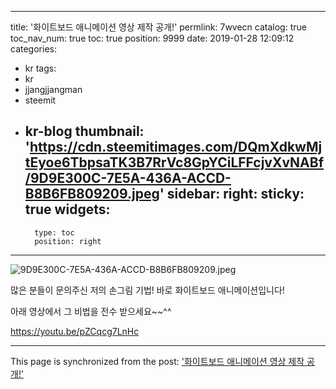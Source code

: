 
---
title: '화이트보드 애니메이션 영상 제작 공개!'
permlink: 7wvecn
catalog: true
toc_nav_num: true
toc: true
position: 9999
date: 2019-01-28 12:09:12
categories:
- kr
tags:
- kr
- jjangjjangman
- steemit
- kr-blog
thumbnail: 'https://cdn.steemitimages.com/DQmXdkwMjtEyoe6TbpsaTK3B7RrVc8GpYCiLFFcjvXvNABf/9D9E300C-7E5A-436A-ACCD-B8B6FB809209.jpeg'
sidebar:
    right:
        sticky: true
widgets:
    -
        type: toc
        position: right
---


![9D9E300C-7E5A-436A-ACCD-B8B6FB809209.jpeg](https://cdn.steemitimages.com/DQmXdkwMjtEyoe6TbpsaTK3B7RrVc8GpYCiLFFcjvXvNABf/9D9E300C-7E5A-436A-ACCD-B8B6FB809209.jpeg)

많은 분들이 문의주신 저의 손그림 기법!
바로 화이트보드 애니메이션입니다!

아래 영상에서 그 비법을 전수 받으세요~~^^

https://youtu.be/pZCqcg7LnHc

- - -

This page is synchronized from the post: ['화이트보드 애니메이션 영상 제작 공개!'](https://steemit.com/@loveecho/7wvecn)
